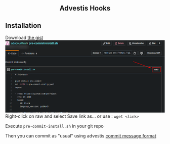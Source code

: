 
<h2 align="center">Advestis Hooks</h2>

## Installation 



Download [the gist](https://gist.github.com/aducourthial/3e180793885b378d27e15b66a70a6000) 
![gist_raw](https://raw.githubusercontent.com/aducourthial/advestis_hooks/master/static/gits_raw.png)
Right-click on raw and select Save link as...
or use : 
`wget <link>`

Execute `pre-commit-install.sh` in your git repo

Then you can commit as "usual" using advestis [commit message format](https://github.com/vaab/gitchangelog/blob/master/src/gitchangelog/gitchangelog.rc.reference)

